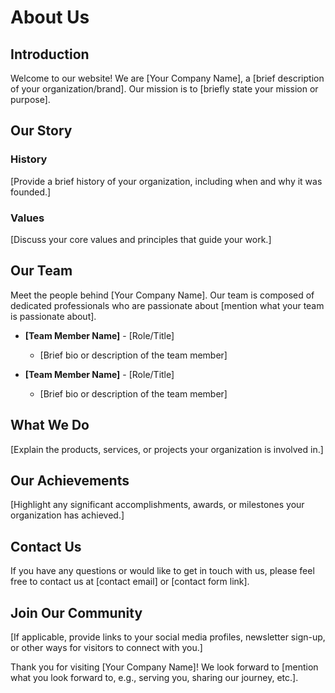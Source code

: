 # About Us

## Introduction
Welcome to our website! We are [Your Company Name], a [brief description of your organization/brand]. Our mission is to [briefly state your mission or purpose].

## Our Story
### History
[Provide a brief history of your organization, including when and why it was founded.]

### Values
[Discuss your core values and principles that guide your work.]

## Our Team
Meet the people behind [Your Company Name]. Our team is composed of dedicated professionals who are passionate about [mention what your team is passionate about].

- **[Team Member Name]** - [Role/Title]
  - [Brief bio or description of the team member]
  
- **[Team Member Name]** - [Role/Title]
  - [Brief bio or description of the team member]

## What We Do
[Explain the products, services, or projects your organization is involved in.]

## Our Achievements
[Highlight any significant accomplishments, awards, or milestones your organization has achieved.]

## Contact Us
If you have any questions or would like to get in touch with us, please feel free to contact us at [contact email] or [contact form link].

## Join Our Community
[If applicable, provide links to your social media profiles, newsletter sign-up, or other ways for visitors to connect with you.]

Thank you for visiting [Your Company Name]! We look forward to [mention what you look forward to, e.g., serving you, sharing our journey, etc.].